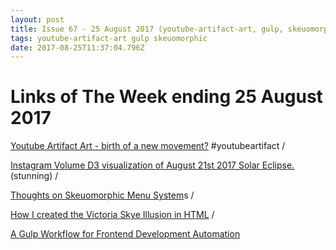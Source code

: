 ```yaml
---
layout: post
title: Issue 67 - 25 August 2017 (youtube-artifact-art, gulp, skeuomorphic)
tags: youtube-artifact-art gulp skeuomorphic
date: 2017-08-25T11:37:04.796Z
---
```

# Links of The Week ending 25 August 2017

<a href="https://twitter.com/youtubeartifact"  target="_blank">Youtube Artifact Art - birth of a new movement?</a> #youtubeartifact / 

<a href="http://i.imgur.com/0EDPfvQ.gifv"  target="_blank">Instagram Volume D3 visualization of August 21st 2017 Solar Eclipse.</a> (stunning) /

<a href="https://medium.com/@charliedeets/thoughts-on-skeuomorphic-menu-systems-9f02b1dd173f"  target="_blank">Thoughts on Skeuomorphic Menu System</a>s / 

<a href="https://medium.com/@amitzur/how-i-created-the-victoria-skye-illusion-in-html-90de1e207620" target="_blank">How I created the Victoria Skye Illusion in HTML</a> / 

<a href="https://nystudio107.com/blog/a-gulp-workflow-for-frontend-development-automation" target="_blank">A Gulp Workflow for Frontend Development Automation</a>